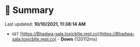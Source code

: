 # 📖 Summary
Last updated: **10/10/2021, 11:38:14 AM**

- `GET` [https://Bhadwa-sala.toxicblte.repl.co](https://Bhadwa-sala.toxicblte.repl.co) - **Down** (120112ms)
